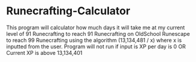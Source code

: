 # Runecrafting-Calculator
This program will calculator how much days it will take me at my current level of 91 Runecrafting to reach 91 Runecrafting on OldSchool Runescape to reach 99 Runecrafting using the algorithm (13,134,481 / x) where x is inputted from the user.
Program will not run if input is XP per day is 0 OR Current XP is above 13,134,401
